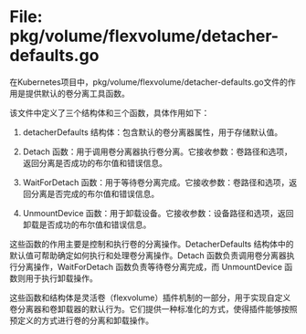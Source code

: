 # File: pkg/volume/flexvolume/detacher-defaults.go

在Kubernetes项目中，pkg/volume/flexvolume/detacher-defaults.go文件的作用是提供默认的卷分离工具函数。

该文件中定义了三个结构体和三个函数，具体作用如下：

1. detacherDefaults 结构体：包含默认的卷分离器属性，用于存储默认值。

2. Detach 函数：用于调用卷分离器执行卷分离。它接收参数：卷路径和选项，返回分离是否成功的布尔值和错误信息。

3. WaitForDetach 函数：用于等待卷分离完成。它接收参数：卷路径和选项，返回分离是否完成的布尔值和错误信息。

4. UnmountDevice 函数：用于卸载设备。它接收参数：设备路径和选项，返回卸载是否成功的布尔值和错误信息。

这些函数的作用主要是控制和执行卷的分离操作。DetacherDefaults 结构体中的默认值可帮助确定如何执行和处理卷分离操作。Detach 函数负责调用卷分离器执行分离操作，WaitForDetach 函数负责等待卷分离完成，而 UnmountDevice 函数则用于执行卸载操作。

这些函数和结构体是灵活卷（flexvolume）插件机制的一部分，用于实现自定义卷分离器和卷卸载器的默认行为。它们提供一种标准化的方式，使得插件能够按照预定义的方式进行卷的分离和卸载操作。

